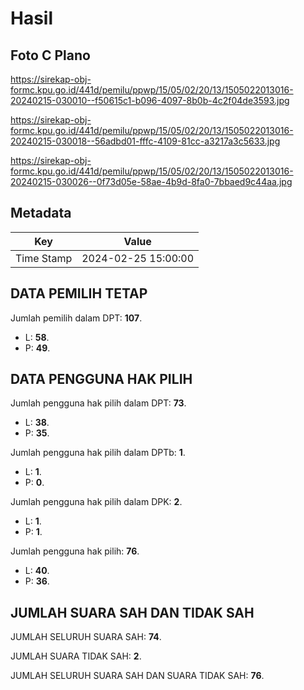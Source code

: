 # Hasil

## Foto C Plano

https://sirekap-obj-formc.kpu.go.id/441d/pemilu/ppwp/15/05/02/20/13/1505022013016-20240215-030010--f50615c1-b096-4097-8b0b-4c2f04de3593.jpg

https://sirekap-obj-formc.kpu.go.id/441d/pemilu/ppwp/15/05/02/20/13/1505022013016-20240215-030018--56adbd01-fffc-4109-81cc-a3217a3c5633.jpg

https://sirekap-obj-formc.kpu.go.id/441d/pemilu/ppwp/15/05/02/20/13/1505022013016-20240215-030026--0f73d05e-58ae-4b9d-8fa0-7bbaed9c44aa.jpg


## Metadata

| Key        | Value               |
| ---------- | ------------------- |
| Time Stamp | 2024-02-25 15:00:00 |


## DATA PEMILIH TETAP

Jumlah pemilih dalam DPT: **107**.
 * L: **58**.
 * P: **49**.

## DATA PENGGUNA HAK PILIH

Jumlah pengguna hak pilih dalam DPT: **73**.
 * L: **38**.
 * P: **35**.

Jumlah pengguna hak pilih dalam DPTb: **1**.
 * L: **1**.
 * P: **0**.

Jumlah pengguna hak pilih dalam DPK: **2**.
 * L: **1**.
 * P: **1**.

Jumlah pengguna hak pilih: **76**.
 * L: **40**.
 * P: **36**.

## JUMLAH SUARA SAH DAN TIDAK SAH

JUMLAH SELURUH SUARA SAH: **74**.

JUMLAH SUARA TIDAK SAH: **2**.

JUMLAH SELURUH SUARA SAH DAN SUARA TIDAK SAH: **76**.


